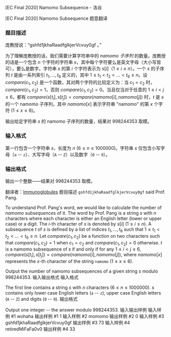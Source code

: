 



[EC Final 2020] Namomo Subsequence - 洛谷














[EC Final 2020] Namomo Subsequence
题意翻译
### 题目描述

庞教授说：“gshfd1jkhaRaadfglkjerVcvuy0gf 。”

为了理解庞教授的话，我们需要计算字符串中的 $\textit{namomo 子序列}$ 的数量。庞教授的话是一个包含 $n$ 个字符的字符串 $s$，其中每个字符要么是英文字母（大小写皆可），要么是数字。字符串 $s$ 的第 $i$ 个字符表示为 $s[i]$（$1\le i\le n$）。一个 $s$ 的子序列 $t$ 是由一系列索引 $t_1, \ldots, t_6$ 定义的，其中 $1\le t_1 < t_2 < \ldots < t_6\le n$。设 $compare(c_1, c_2)$ 是一个函数，其对两个字符的比较定义为：当 $c_1=c_2$ 时，$compare(c_1, c_2)=1$，否则 $compare(c_1, c_2)=0$。当且仅当对于任意的 $1\le i<j\le 6$，都有 $compare(s[t_i], s[t_j]) = compare(namomo[i], namomo[j])$ 时，$t$ 是 $s$ 的一个 namomo 子序列，其中 $namomo[x]$ 表示字符串 "namomo" 的第 $x$ 个字符 ($1\le x\le 6$)。

输出给定字符串 $s$ 的 namomo 子序列的数量，结果对 $998244353$ 取模。

### 输入格式

第一行包含一个字符串 $s$，长度为 $n$ ($6\le n\le 1000000$)。字符串 $s$ 仅包含小写字母（`a` -- `z`）、大写字母（`A` -- `Z`）以及数字（`0` -- `9`）。

### 输出格式

输出一个整数——结果对 $998244353$ 取模。

翻译者：[Immunoglobules](https://www.luogu.com.cn/user/1066251)
题目描述
``gshfd1jkhaRaadfglkjerVcvuy0gf`` said Prof. Pang. 

To understand Prof. Pang's word, we would like to calculate the number of $\textit{namomo subsequence}$s of it. The word by Prof. Pang is a string $s$ with $n$ characters where each character is either an English letter (lower or upper case) or a digit. The $i$-th character of $s$ is denoted by $s[i]$ ($1\le i\le n$). A subsequence $t$ of $s$ is defined by a list of indices $t_1, \ldots, t_6$ such that $1\le t_1 < t_2 < \ldots < t_6\le n$. Let $compare(c_1, c_2)$ be a function on two characters such that $compare(c_1, c_2)=1$ when $c_1=c_2$ and $compare(c_1, c_2)=0$ otherwise. $t$ is a namomo subsequence of $s$ if and only if for any $1\le i<j\le 6$, $compare(s[t_i], s[t_j]) = compare(namomo[i], namomo[j])$, where $namomo[x]$ represents the $x$-th character of the string ``namomo`` ($1\le x\le 6$). 

Output the number of namomo subsequences of a given string $s$ modulo $998244353$.
输入输出格式
输入格式

The first line contains a string $s$ with $n$ characters ($6\le n\le 1000000$). $s$ contains only lower case English letters (`a` -- `z`), upper case English letters (`A` -- `Z`) and digits (`0` -- `9`).
输出格式

Output one integer -- the answer modulo $998244353$.
输入输出样例
输入样例 #1
wohaha
输出样例 #1
1
输入样例 #2
momomo
输出样例 #2
0
输入样例 #3
gshfd1jkhaRaadfglkjerVcvuy0gf
输出样例 #3
73
输入样例 #4
retiredMiFaFa0v0
输出样例 #4
33






